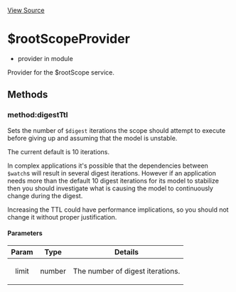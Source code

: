

[View Source](http://github.com///tree/master/#L11892)



# $rootScopeProvider






* provider in module []()






Provider for the $rootScope service.







  




## Methods
### method:digestTtl
Sets the number of `$digest` iterations the scope should attempt to execute before giving up and
assuming that the model is unstable.

The current default is 10 iterations.

In complex applications it's possible that the dependencies between `$watch`s will result in
several digest iterations. However if an application needs more than the default 10 digest
iterations for its model to stabilize then you should investigate what is causing the model to
continuously change during the digest.

Increasing the TTL could have performance implications, so you should not change it without
proper justification.


#### Parameters

| Param | Type | Details |
| :--: | :--: | :--: |
| limit | number | <p>The number of digest iterations.</p>  |












